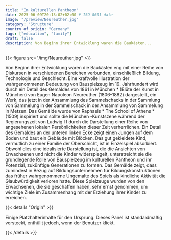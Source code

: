 ```yaml
---
title: "Im kulturellen Pantheon"
date: 2025-06-09T20:13:02+02:00 # ISO 8601 date
image: "/preview/Neureuther.jpg"
category: "Structure"
country_of_origin: "Germany"
tags: ["education", "family"]
draft: false
description: Von Beginn ihrer Entwicklung waren die Baukästen...
---
```




{{< figure src="/img/Neureuther.jpg" >}}

Von Beginn ihrer Entwicklung waren die Baukästen eng mit einer Reihe von Diskursen in verschiedenen Bereichen verbunden, einschließlich Bildung, Technologie und Geschlecht. Eine kraftvolle Illustration der wahrgenommenen Bedeutung von Bauspielzeug im 19. Jahrhundert wird durch ein Detail des Gemäldes von 1861 in München * (Blüte der Kunst in München) von Eugen Napoleon Neureuther (1806–1882) dargestellt, ein Werk, das jetzt in der Ansammlung des Sammelschacks in der Sammlung von Sammelung in der Sammelschack in der Ansammlung von Sammelung in Metzen. Das Gemälde wurde von Raphaels * The School of Athens * (1509) inspiriert und sollte die München -Kunstszene während der Regierungszeit von Ludwig I I durch die Darstellung einer Reihe von angesehenen lokalen Persönlichkeiten dieser Zeit verherrlichen. Ein Detail des Gemäldes an der unteren linken Ecke zeigt einen Jungen auf dem Boden und baut ein Gebäude mit Blöcken. Das gut gekleidete Kind, vermutlich zu einer Familie der Oberschicht, ist in Einzelspiel absorbiert. Obwohl dies eine idealisierte Darstellung ist, die die Ansichten von Erwachsenen und nicht die Kinder widerspiegelt, unterstreicht sie die grundlegende Rolle von Bauspielzeug im kulturellen Pantheon und ihr Potenzial, zukünftige Generationen zu formen. Das Gemälde zeigt, dass zumindest in Bezug auf Bildungsunternehmen für Bildungskonstruktionen das früher wahrgenommene Ungemalte des Spiels als kindliche Aktivität die Glaubwürdigkeit verloren hatte. Diese Spielzeuge wurden von den Erwachsenen, die sie geschaffen haben, sehr ernst genommen, um wichtige Ziele im Zusammenhang mit der Erziehung ihrer Kinder zu erreichen.

{{< details "Origin" >}}

Einige Platzhalterinhalte für den Ursprung. Dieses Panel ist standardmäßig versteckt, enthüllt jedoch, wenn der Benutzer klickt.

{{< /details >}}

